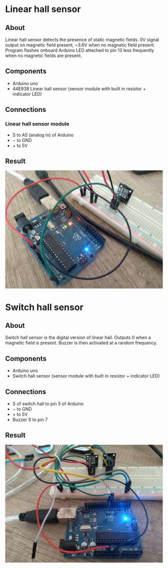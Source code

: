 # Linear hall sensor

## About

Linear hall sensor detects the presence of static magnetic fields. 0V signal output on magnetic field present, ~3.6V when no magnetic field present. Program flashes onboard Arduino LED attached to pin 13 less frequently when no magnetic fields are present.

## Components

- Arduino uno
- 44E938 Linear hall sensor (sensor module with built in resistor + indicator LED)

## Connections

### Linear hall sensor module
- S to A5 (analog in) of Arduino
- &minus; to GND
- &plus; to 5V

## Result

![](https://raw.githubusercontent.com/xTrinch/arduino-hall-sensors/linear-hall/result.jpg)


# Switch hall sensor

## About

Switch hall sensor is the digital version of linear hall. Outputs 0 when a magnetic field is present. Buzzer is then activated at a random frequency.

## Components

- Arduino uno
- Switch hall sensor (sensor module with built in resistor + indicator LED)

## Connections
- S of switch hall to pin 5 of Arduino
- &minus; to GND
- &plus; to 5V
- Buzzer S to pin 7

## Result

![](https://raw.githubusercontent.com/xTrinch/arduino-hall-sensors/master/switch-hall/result.jpg)

